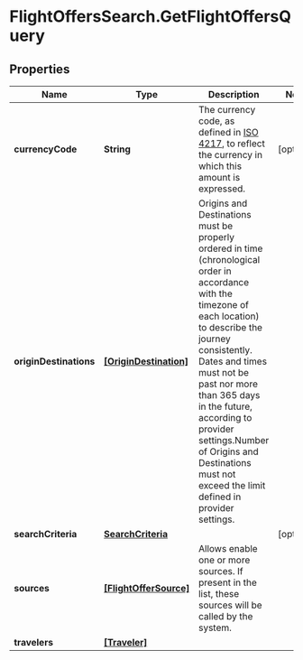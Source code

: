 # FlightOffersSearch.GetFlightOffersQuery

## Properties

Name | Type | Description | Notes
------------ | ------------- | ------------- | -------------
**currencyCode** | **String** | The currency code, as defined in [ISO 4217](https://en.wikipedia.org/wiki/ISO_4217), to reflect the currency in which this amount is expressed. | [optional] 
**originDestinations** | [**[OriginDestination]**](OriginDestination.md) | Origins and Destinations must be properly ordered in time (chronological order in accordance with the timezone of each location) to describe the journey consistently. Dates and times must not be past nor more than 365 days in the future, according to provider settings.Number of Origins and Destinations must not exceed the limit defined in provider settings. | 
**searchCriteria** | [**SearchCriteria**](SearchCriteria.md) |  | [optional] 
**sources** | [**[FlightOfferSource]**](FlightOfferSource.md) | Allows enable one or more sources. If present in the list, these sources will be called by the system. | 
**travelers** | [**[Traveler]**](Traveler.md) |  | 



